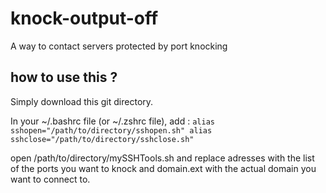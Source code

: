 # knock-output-off
A way to contact servers protected by port knocking

## how to use this ?

Simply download this git directory.

In your ~/.bashrc file (or ~/.zshrc file), add :
`
alias sshopen="/path/to/directory/sshopen.sh"
alias sshclose="/path/to/directory/sshclose.sh"
`

open /path/to/directory/mySSHTools.sh and replace adresses with the list of the ports you want to knock and domain.ext with the actual domain you want to connect to.
